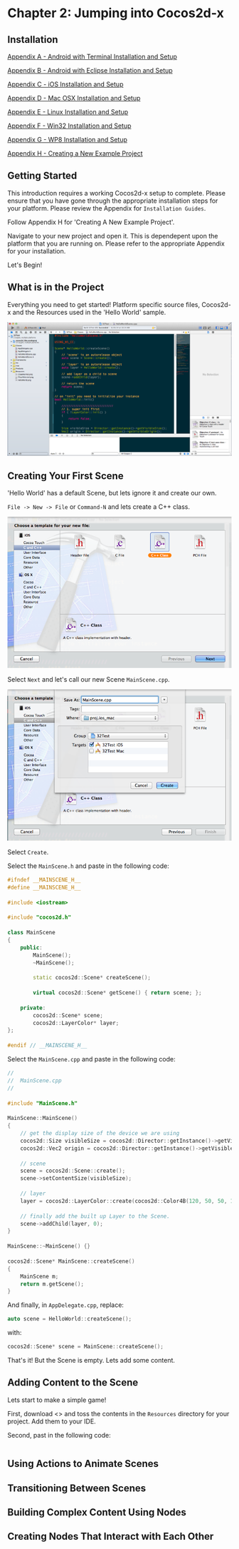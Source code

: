 # Chapter 2: Jumping into Cocos2d-x

## Installation

[Appendix A - Android with Terminal Installation and Setup]()

[Appendix B - Android with Eclipse Installation and Setup]()

[Appendix C - iOS Installation and Setup]()

[Appendix D - Mac OSX Installation and Setup]()

[Appendix E - Linux Installation and Setup]()

[Appendix F - Win32 Installation and Setup]()

[Appendix G - WP8 Installation and Setup]()

[Appendix H - Creating a New Example Project]()

## Getting Started
This introduction requires a working Cocos2d-x setup to complete. Please ensure that you have gone through the appropriate installation steps for your platform. Please review the Appendix for `Installation Guides`. 

Follow Appendix H for 'Creating A New Example Project'.

Navigate to your new project and open it. This is dependepent upon the platform that you are running on. Please refer to the appropriate Appendix for your installation.

Let's Begin!

## What is in the Project
Everything you need to get started! Platform specific source files, Cocos2d-x and the Resources used in the 'Hello World' sample.

![](3/3_1.png "Hello World Project in XCode")
    
## Creating Your First Scene
'Hello World' has a default Scene, but lets ignore it and create our own.

`File -> New -> File` or `Command-N` and lets create a C++ class.

![](3/3_2.png "New C++ class")

Select `Next` and let's call our new Scene `MainScene.cpp`.

![](3/3_3.png "Name the new class")

Select `Create`.

Select the `MainScene.h` and paste in the following code:

```cpp
#ifndef __MAINSCENE_H__
#define __MAINSCENE_H__

#include <iostream>

#include "cocos2d.h"

class MainScene
{
    public:
        MainScene();
        ~MainScene();
    
        static cocos2d::Scene* createScene();

        virtual cocos2d::Scene* getScene() { return scene; };
    
    private:
        cocos2d::Scene* scene;
        cocos2d::LayerColor* layer;
};

#endif // __MAINSCENE_H__
```
Select the `MainScene.cpp` and paste in the following code:
```cpp
//
//  MainScene.cpp
//

#include "MainScene.h"

MainScene::MainScene()
{
    // get the display size of the device we are using
    cocos2d::Size visibleSize = cocos2d::Director::getInstance()->getVisibleSize();
    cocos2d::Vec2 origin = cocos2d::Director::getInstance()->getVisibleOrigin();

    // scene
    scene = cocos2d::Scene::create();
    scene->setContentSize(visibleSize);
    
    // layer
    layer = cocos2d::LayerColor::create(cocos2d::Color4B(120, 50, 50, 120), visibleSize.width, visibleSize.height);
    
    // finally add the built up Layer to the Scene.
    scene->addChild(layer, 0);
}

MainScene::~MainScene() {}

cocos2d::Scene* MainScene::createScene()
{
    MainScene m;
    return m.getScene();
}
```
And finally, in `AppDelegate.cpp`, replace:

```cpp
auto scene = HelloWorld::createScene();
```
with:
```cpp
cocos2d::Scene* scene = MainScene::createScene();
```

That's it! But the Scene is empty. Lets add some content. 

## Adding Content to the Scene

Lets start to make a simple game!

First, download <> and toss the contents in the `Resources` directory for your project. Add them to your IDE.

Second, past in the following code:

```cpp

``` 
    
## Using Actions to Animate Scenes
    
## Transitioning Between Scenes
    
## Building Complex Content Using Nodes
    
## Creating Nodes That Interact with Each Other